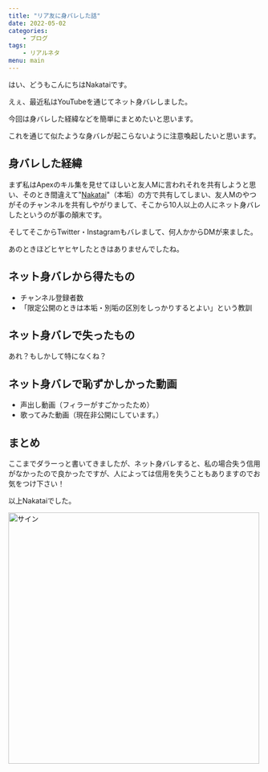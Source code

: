 ```yaml
---
title: "リア友に身バレした話"
date: 2022-05-02
categories:
    - ブログ
tags:
    - リアルネタ
menu: main
---
```


はい、どうもこんにちはNakataiです。

えぇ、最近私はYouTubeを通じてネット身バレしました。

今回は身バレした経緯などを簡単にまとめたいと思います。

これを通じて似たような身バレが起こらないように注意喚起したいと思います。

## 身バレした経緯

まず私はApexのキル集を見せてほしいと友人Mに言われそれを共有しようと思い、そのとき間違えて"[Nakatai](https://go.nakatai.ga/youtube)"（本垢）の方で共有してしまい、友人Mのやつがそのチャンネルを共有しやがりまして、そこから10人以上の人にネット身バレしたというのが事の顛末です。

そしてそこからTwitter・Instagramもバレまして、何人かからDMが来ました。

あのときほどヒヤヒヤしたときはありませんでしたね。

## ネット身バレから得たもの

- チャンネル登録者数
- 「限定公開のときは本垢・別垢の区別をしっかりするとよい」という教訓

## ネット身バレで失ったもの

あれ？もしかして特になくね？

## ネット身バレで恥ずかしかった動画

- 声出し動画（フィラーがすごかったため）
- 歌ってみた動画（現在非公開にしています。）

## まとめ

ここまでダラーっと書いてきましたが、ネット身バレすると、私の場合失う信用がなかったので良かったですが、人によっては信用を失うこともありますのでお気をつけ下さい！

以上Nakataiでした。

<img src="https://cdn.nakatai.ga/img/sign.webp" width="500" alt="サイン">

<Disqus/>
